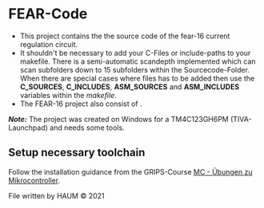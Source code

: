 # FEAR-Code
- This project contains the the source code of the fear-16 current regulation circuit.
- It shouldn't be necessary to add your C-Files or include-paths to your makefile. There is a semi-automatic scandepth implemented which can scan subfolders down to 15 subfolders within the Sourcecode-Folder. When there are special cases where files has to be added then use the **C_SOURCES**, **C_INCLUDES**, **ASM_SOURCES** and **ASM_INCLUDES** variables within the *makefile*.
- The FEAR-16 project also consist of <not implemented yet>.

***Note:***
The project was created on Windows for a TM4C123GH6PM (TIVA-Launchpad) and needs some tools.

## Setup necessary toolchain
Follow the installation guidance from the GRIPS-Course [MC - Übungen zu Mikrocontroller][MC - Übungen zu Mikrocomputertechnik].


File written by HAUM &copy; 2021

[//]: # (These are reference links used in the body of this note and get stripped out when the markdown processor does its job. There is no need to format nicely because it shouldn't be seen. Thanks SO - http://stackoverflow.com/questions/4823468/store-comments-in-markdown-syntax)
  [MC - Übungen zu Mikrocomputertechnik]: https://elearning.uni-regensburg.de/course/view.php?id=42784
